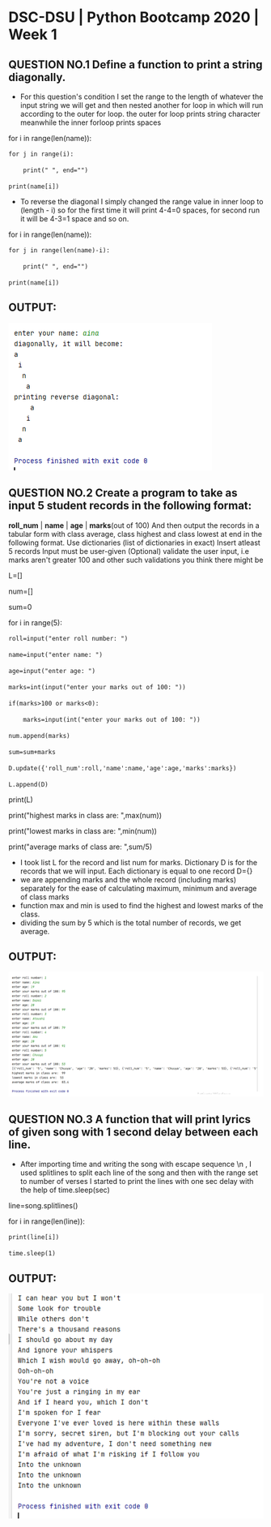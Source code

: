 # DSC-DSU | Python Bootcamp 2020 | Week 1

## QUESTION NO.1 Define a function to print a string diagonally.


* For this question's condition I set the range to the length of whatever the input string we will get and then nested another for loop in which will run according to the outer for loop. the outer for loop prints string character meanwhile the inner forloop prints spaces


for i in range(len(name)):

    for j in range(i):
    
        print(" ", end="")
        
    print(name[i])
    
    
* To reverse the diagonal I simply changed the range value in inner loop to (length - i) so for the first time it will print 4-4=0 spaces, for second run it will be 4-3=1 space and so on. 

for i in range(len(name)):

    for j in range(len(name)-i):
    
        print(" ", end="")
        
    print(name[i])
  ## OUTPUT:
  ![](diagonal.PNG)
  
## QUESTION NO.2 Create a program to take as input 5 student records in the following format:
**roll_num** | **name** | **age** | **marks**(out of 100)
And then output the records in a tabular form with class average, class highest and class lowest at end in the following format.
Use dictionaries (list of dictionaries in exact)
Insert atleast 5 records
Input must be user-given
(Optional) validate the user input, i.e marks aren't greater 100 and other such validations you think there might be    

L=[] 

num=[]

sum=0

for i in range(5):

    roll=input("enter roll number: ")
    
    name=input("enter name: ")
    
    age=input("enter age: ")
    
    marks=int(input("enter your marks out of 100: "))
    
    if(marks>100 or marks<0):
    
        marks=input(int("enter your marks out of 100: "))
        
    num.append(marks)
    
    sum=sum+marks
    
    D.update({'roll_num':roll,'name':name,'age':age,'marks':marks})

    L.append(D)
    
print(L)

print("highest marks in class are: ",max(num)) 

print("lowest marks in class are: ",min(num))  

print("average marks of class are: ",sum/5)

* I took list L for the record and list num for marks. Dictionary D is for the records that we will input. Each dictionary is equal to one record D={}
* we are appending marks and the whole record (including marks) separately for the ease of calculating maximum, minimum and average of class marks 
* function max and min is used to find the highest and lowest marks of the class.
* dividing the sum by 5 which is the total number of records, we get average.
## OUTPUT:
  ![](record.PNG)
  
## QUESTION NO.3 A function that will print lyrics of given song with 1 second delay between each line.


* After importing time and writing the song with escape sequence \n , I used splitlines to split each line of the song and then with the range set to number of verses I started to print the lines with one sec delay with the help of time.sleep(sec)

line=song.splitlines()

for i in range(len(line)):

    print(line[i])
    
    time.sleep(1)
## OUTPUT:
  ![](song.PNG)
